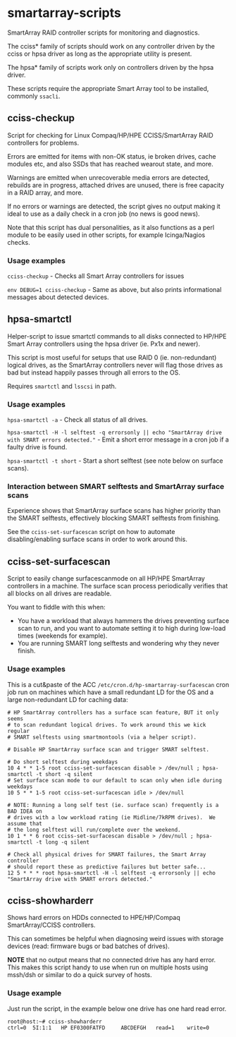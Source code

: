 # smartarray-scripts
SmartArray RAID controller scripts for monitoring and diagnostics.

The cciss* family of scripts should work on any controller driven by
the cciss or hpsa driver as long as the appropriate utility is present.

The hpsa* family of scripts work only on controllers driven by the
hpsa driver.

These scripts require the appropriate Smart Array tool to be installed,
commonly `ssacli`.

## cciss-checkup

Script for checking for Linux Compaq/HP/HPE CCISS/SmartArray RAID controllers
for problems.

Errors are emitted for items with non-OK status, ie broken drives, cache
modules etc, and also SSDs that has reached wearout state, and more.

Warnings are emitted when unrecoverable media errors are detected, rebuilds
are in progress, attached drives are unused, there is free capacity in a
RAID array, and more.

If no errors or warnings are detected, the script gives no output making it
ideal to use as a daily check in a cron job (no news is good news).

Note that this script has dual personalities, as it also functions as a perl
module to be easily used in other scripts, for example Icinga/Nagios checks.

### Usage examples

`cciss-checkup` - Checks all Smart Array controllers for issues

`env DEBUG=1 cciss-checkup` - Same as above, but also prints informational messages about detected devices.

## hpsa-smartctl

Helper-script to issue smartctl commands to all disks connected
to HP/HPE Smart Array controllers using the hpsa driver (ie. Px1x and newer).

This script is most useful for setups that use RAID 0 (ie. non-redundant)
logical drives, as the SmartArray controllers never will flag those drives
as bad but instead happily passes through all errors to the OS.

Requires `smartctl` and `lsscsi` in path.

### Usage examples

`hpsa-smartctl -a` - Check all status of all drives.

`hpsa-smartctl -H -l selftest -q errorsonly || echo "SmartArray drive with SMART errors detected."` - Emit a short error message in a cron job if a faulty drive is found.

`hpsa-smartctl -t short` - Start a short selftest (see note below on surface scans).

### Interaction between SMART selftests and SmartArray surface scans

Experience shows that SmartArray surface scans has higher priority than the
SMART selftests, effectively blocking SMART selftests from finishing.

See the `cciss-set-surfacescan` script on how to automate disabling/enabling
surface scans in order to work around this.

## cciss-set-surfacescan

Script to easily change surfacescanmode on all HP/HPE SmartArray controllers
in a machine.  The surface scan process periodically verifies that all blocks
on all drives are readable.

You want to fiddle with this when:

* You have a workload that always hammers the drives preventing surface scan to run, and you want to automate setting it to high during low-load times (weekends for example).
* You are running SMART long selftests and wondering why they never finish.

### Usage examples

This is a cut&paste of the ACC `/etc/cron.d/hp-smartarray-surfacescan`
cron job run on machines which have a small redundant LD for the OS
and a large non-redundant LD for caching data:

```
# HP SmartArray controllers has a surface scan feature, BUT it only seems
# to scan redundant logical drives. To work around this we kick regular
# SMART selftests using smartmontools (via a helper script).

# Disable HP SmartArray surface scan and trigger SMART selftest.

# Do short selftest during weekdays
10 4 * * 1-5 root cciss-set-surfacescan disable > /dev/null ; hpsa-smartctl -t short -q silent
# Set surface scan mode to our default to scan only when idle during weekdays
10 5 * * 1-5 root cciss-set-surfacescan idle > /dev/null

# NOTE: Running a long self test (ie. surface scan) frequently is a BAD IDEA on
# drives with a low workload rating (ie Midline/7kRPM drives).  We assume that
# the long selftest will run/complete over the weekend.
10 1 * * 6 root cciss-set-surfacescan disable > /dev/null ; hpsa-smartctl -t long -q silent

# Check all physical drives for SMART failures, the Smart Array controller
# should report these as predictive failures but better safe...
12 5 * * * root hpsa-smartctl -H -l selftest -q errorsonly || echo "SmartArray drive with SMART errors detected."
```

## cciss-showharderr

Shows hard errors on HDDs connected to HPE/HP/Compaq SmartArray/CCISS
controllers.

This can sometimes be helpful when diagnosing weird issues with storage
devices (read: firmware bugs or bad batches of drives).

**NOTE** that no output means that no connected drive has any hard error.
This makes this script handy to use when run on multiple hosts using mssh/dsh
or similar to do a quick survey of hosts.


### Usage example

Just run the script, in the example below one drive has one
hard read error.

```
root@host:~# cciss-showharderr 
ctrl=0  5I:1:1   HP EF0300FATFD     ABCDEFGH   read=1    write=0
```
